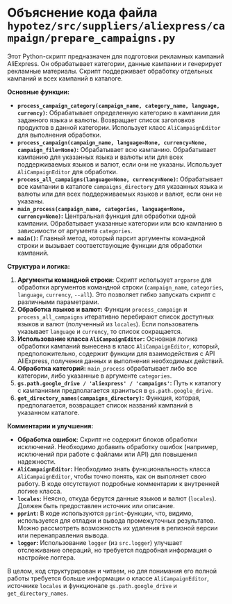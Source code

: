 # Объяснение кода файла `hypotez/src/suppliers/aliexpress/campaign/prepare_campaigns.py`

Этот Python-скрипт предназначен для подготовки рекламных кампаний AliExpress. Он обрабатывает категории, данные кампании и генерирует рекламные материалы. Скрипт поддерживает обработку отдельных кампаний и всех кампаний в каталоге.

**Основные функции:**

* **`process_campaign_category(campaign_name, category_name, language, currency)`:** Обрабатывает определенную категорию в кампании для заданного языка и валюты. Возвращает список заголовков продуктов в данной категории. Использует класс `AliCampaignEditor` для выполнения обработки.
* **`process_campaign(campaign_name, language=None, currency=None, campaign_file=None)`:** Обрабатывает всю кампанию.  Обрабатывает кампанию для указанных языка и валюты или для всех поддерживаемых языков и валют, если они не указаны.  Использует `AliCampaignEditor` для обработки.
* **`process_all_campaigns(language=None, currency=None)`:** Обрабатывает все кампании в каталоге `campaigns_directory` для указанных языка и валюты или для всех поддерживаемых языков и валют, если они не указаны.
* **`main_process(campaign_name, categories, language=None, currency=None)`:** Центральная функция для обработки одной кампании.  Обрабатывает указанные категории или всю кампанию в зависимости от аргумента `categories`.
* **`main()`:** Главный метод, который парсит аргументы командной строки и вызывает соответствующие функции для обработки кампаний.


**Структура и логика:**

1. **Аргументы командной строки:** Скрипт использует `argparse` для обработки аргументов командной строки (`campaign_name`, `categories`, `language`, `currency`, `--all`). Это позволяет гибко запускать скрипт с различными параметрами.
2. **Обработка языков и валют:** Функции `process_campaign` и `process_all_campaigns` итеративно перебирают список доступных языков и валют (полученный из `locales`).  Если пользователь указывает `language` и `currency`, то список сокращается.
3. **Использование класса `AliCampaignEditor`:** Основная логика обработки кампаний вынесена в класс `AliCampaignEditor`, который, предположительно, содержит функции для взаимодействия с API AliExpress, получения данных и выполнения необходимых действий.
4. **Обработка категорий:** `main_process` обрабатывает либо все категории, либо указанные в аргументе `categories`.
5. **`gs.path.google_drive / 'aliexpress' / 'campaigns'`:**  Путь к каталогу с кампаниями предполагается храниться в `gs.path.google_drive`.
6. **`get_directory_names(campaigns_directory)`:**  Функция, которая, предполагается, возвращает список названий кампаний в указанном каталоге.


**Комментарии и улучшения:**

* **Обработка ошибок:** Скрипт не содержит блоков обработки исключений. Необходимо добавить обработку ошибок (например, исключений при работе с файлами или API) для повышения надежности.
* **`AliCampaignEditor`:** Необходимо знать функциональность класса `AliCampaignEditor`, чтобы точно понять, как он выполняет свою работу.  В коде отсутствуют подробные комментарии к внутренней логике класса.
* **`locales`:** Неясно, откуда берутся данные языков и валют (`locales`). Должен быть предоставлен источник или описание.
* **`pprint`:** В коде используются `pprint`-функции, что, видимо, используется для отладки и вывода промежуточных результатов.  Можно рассмотреть возможность их удаления в релизной версии или перенаправления вывода.
* **`logger`:** Использование `logger` (из `src.logger`) улучшает отслеживание операций, но требуется подробная информация о настройке логгера.

В целом, код структурирован и читаем, но для понимания его полной работы требуется больше информации о классе `AliCampaignEditor`, источнике `locales` и функционале `gs.path.google_drive` и `get_directory_names`.